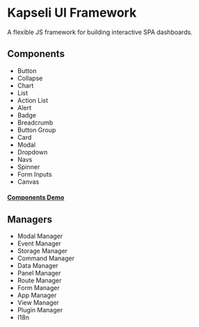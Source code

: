 # Kapseli UI Framework

A flexible JS framework for building interactive SPA dashboards.

## Components
  * Button
  * Collapse
  * Chart
  * List
  * Action List
  * Alert
  * Badge
  * Breadcrumb
  * Button Group
  * Card
  * Modal
  * Dropdown
  * Navs
  * Spinner
  * Form Inputs
  * Canvas 

#### [Components Demo](https://swindler36.github.io/Kapseli-UI-Framework/components.html)

## Managers
* Modal Manager
* Event Manager
* Storage Manager
* Command Manager
* Data Manager
* Panel Manager
* Route Manager
* Form Manager
* App Manager
* View Manager
* Plugin Manager
* I18n
